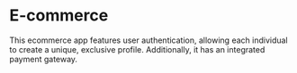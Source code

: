 # E-commerce
This ecommerce app features user authentication, allowing each individual to create a unique, exclusive profile. Additionally, it has an integrated payment gateway.
